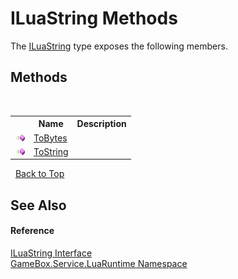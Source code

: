 # ILuaString Methods
 

The <a href="bffaeda9-93d6-050b-fc91-058743533e65">ILuaString</a> type exposes the following members.


## Methods
&nbsp;<table><tr><th></th><th>Name</th><th>Description</th></tr><tr><td>![Public method](media/pubmethod.gif "Public method")</td><td><a href="802e595b-425e-5467-3374-ac5406ffc54b">ToBytes</a></td><td></td></tr><tr><td>![Public method](media/pubmethod.gif "Public method")</td><td><a href="43966e62-f57d-52f1-fe40-86544efec959">ToString</a></td><td></td></tr></table>&nbsp;
<a href="#iluastring-methods">Back to Top</a>

## See Also


#### Reference
<a href="bffaeda9-93d6-050b-fc91-058743533e65">ILuaString Interface</a><br /><a href="0ce109c1-664b-61df-f44d-f1eea7f8a1d9">GameBox.Service.LuaRuntime Namespace</a><br />